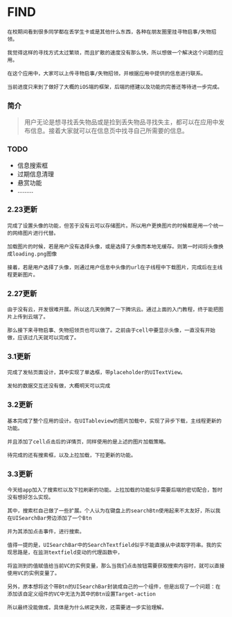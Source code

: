# FIND
```
在校期间看到很多同学都在丢学生卡或是其他什么东西，各种在朋友圈里挂寻物启事/失物招领。

我觉得这样的寻找方式太过繁琐，而且扩散的速度没有那么快，所以想做一个解决这个问题的应用。

在这个应用中，大家可以上传寻物启事/失物招领，并根据应用中提供的信息进行联系。

当前进度只来到了做好了大概的iOS端的框架，后端的搭建以及功能的完善还等待进一步完成。
```

### 简介

> 用户无论是想寻找丢失物品或是捡到丢失物品寻找失主，都可以在应用中发布信息。接着大家就可以在信息页中找寻自己所需要的信息。

### TODO

- 信息搜索框
- 过期信息清理
- 悬赏功能
- .........

### 2.23更新
```
完成了设置头像的功能，但苦于没有云可以存储图片。所以用户更换图片的时候都是用一个统一的网络图片进行代替。

加载图片的时候，若是用户没有选择头像，或是选择了头像而本地无缓存。则第一时间将头像换成loading.png图像

接着，若是用户选择了头像，则通过用户信息中头像的url在子线程中下载图片，完成后在主线程更新图片。
```
### 2.27更新
```
由于没有云，开发很难开展。所以这几天倒腾了一下腾讯云。通过上面的入门教程，终于能把图片上传到云端了。

那么接下来寻物启事、失物招领页也可以做了。之前由于cell中要显示头像，一直没有开始做，应该过几天就可以完成了。
```
### 3.1更新
```
完成了发帖页面设计，其中实现了单选框，带placeholder的UITextView。

发帖的数据交互还没有做，大概明天可以完成
```
### 3.2更新
```
基本完成了整个应用的设计。在UITableview的图片加载中，实现了异步下载，主线程更新的功能。

并且添加了cell点击后的详情页，同样使用的是上述的图片加载策略。

待完成的还有搜索框，以及上拉加载，下拉更新的功能。
```
### 3.3更新
```
今天给app加入了搜索栏以及下拉刷新的功能。上拉加载的功能似乎需要后端的密切配合，暂时没有想好怎么实现。

其中，搜索栏自己做了一些扩展。个人认为在键盘上的searchBtn使用起来不太友好，所以我在UISearchBar旁边添加了一个Btn

并为其添加点击事件，进行搜索。

值得一提的是，UISearchBar中的SearchTextfield似乎不能直接从中读取字符串。我的实现思路是，在监测textfield变动的代理函数中，

将监测到的值赋值给当前VC的实例变量，那么当我们点击按钮需要获取搜索内容时，就可以直接使用VC的实例变量了。

另外，原本想将这个带Btn的UISearchBar封装成自己的一个组件，但是出现了一个问题：在添加该自定义组件的VC中无法为其中的Btn设置Target-action

所以最终没能做成，具体是为什么绑定失败，还需要进一步实验理解。

```

